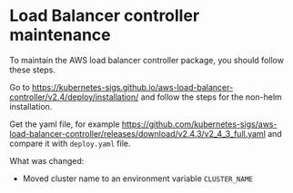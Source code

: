 # Load Balancer controller maintenance

To maintain the AWS load balancer controller package, you should follow these steps.

Go to https://kubernetes-sigs.github.io/aws-load-balancer-controller/v2.4/deploy/installation/ and follow the steps for
the non-helm installation.

Get the yaml file, for example https://github.com/kubernetes-sigs/aws-load-balancer-controller/releases/download/v2.4.3/v2_4_3_full.yaml
and compare it with `deploy.yaml` file.

What was changed:
- Moved cluster name to an environment variable `CLUSTER_NAME`